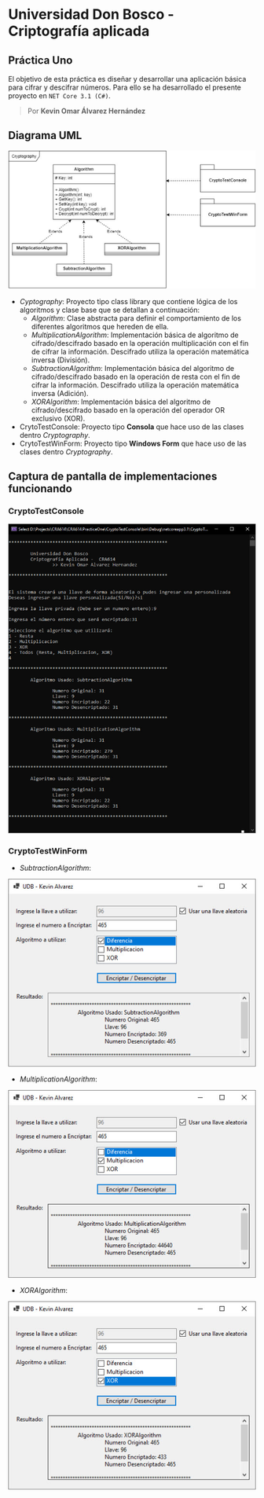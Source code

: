 # Universidad Don Bosco - Criptografía aplicada

## Práctica Uno

El objetivo de esta práctica es diseñar y desarrollar una aplicación básica para cifrar y descifrar números. Para ello se ha desarrollado  el presente proyecto en `NET Core 3.1 (C#)`.

> Por **Kevin Omar Álvarez  Hernández**

## Diagrama UML
![Alt text](doc/PracticeOne-UMLDiagram.jpg?raw=true "Diagrama UML")

* _Cyptography_: Proyecto tipo class library que contiene lógica de los algoritmos y clase base que se detallan a continuación:
    * _Algorithm_: Clase abstracta para definir el comportamiento de los diferentes algoritmos que hereden de ella.
    * _MultiplicationAlgorithm_: Implementación básica de algoritmo de cifrado/descifrado basado en la operación multiplicación con el fin de cifrar la información. Descifrado utiliza la operación matemática inversa (División).
    * _SubtractionAlgorithm_: Implementación básica del algoritmo de cifrado/descifrado basado en la operación de resta con el fin de cifrar la información. Descifrado utiliza la operación matemática inversa (Adición).
    * _XORAlgorithm_: Implementación básica del algoritmo de cifrado/descifrado basado en la operación del operador OR exclusivo (XOR).
* CrytoTestConsole: Proyecto tipo **Consola** que hace uso de las clases dentro _Cryptography_.
* CrytoTestWinForm: Proyecto tipo **Windows Form** que hace uso de las clases dentro _Cryptography_.

## Captura de pantalla de implementaciones funcionando

### CryptoTestConsole
![Alt text](doc/CryptoTestConsole.jpg?raw=true "CryptoTestConsole")

### CryptoTestWinForm

* _SubtractionAlgorithm_: 

![Alt text](doc/CryptoTestWinForm-SubtractionAlgorithm.jpg?raw=true "CryptoTestConsole")

* _MultiplicationAlgorithm_:

![Alt text](doc/CryptoTestWinForm-MultiplicationAlgorithm.jpg?raw=true "CryptoTestWinForm Multiplication Algorithm")

* _XORAlgorithm_:

![Alt text](doc/CryptoTestWinForm-XORAlgorithm.jpg?raw=true "CryptoTestConsole")